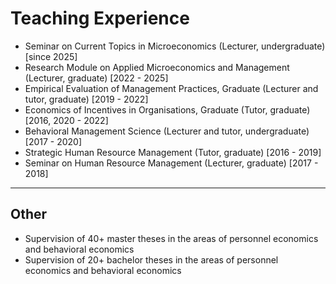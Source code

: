 # Teaching Experience
- Seminar on Current Topics in Microeconomics (Lecturer, undergraduate) [since 2025]
- Research Module on Applied Microeconomics and Management (Lecturer, graduate) [2022 - 2025]
- Empirical Evaluation of Management Practices, Graduate (Lecturer and tutor, graduate) [2019 - 2022]
- Economics of Incentives in Organisations, Graduate (Tutor, graduate) [2016, 2020 - 2022]
- Behavioral Management Science (Lecturer and tutor, undergraduate) [2017 - 2020]
- Strategic Human Resource Management (Tutor, graduate) [2016 - 2019]
- Seminar on Human Resource Management (Lecturer, graduate) [2017 - 2018]
---
## Other
- Supervision of 40+ master theses in the areas of personnel economics and behavioral economics
- Supervision of 20+ bachelor theses in the areas of personnel economics and behavioral economics